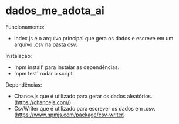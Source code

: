 # dados_me_adota_ai

Funcionamento:
 - index.js é o arquivo principal que gera os dados e escreve em um arquivo .csv na pasta csv.

Instalação:
 - 'npm install' para instalar as dependências.
 - 'npm test' rodar o script.

 Dependências:
 - Chance.js que é utilizado para gerar os dados aleatórios. (https://chancejs.com/)
 - CsvWriter que é utilizado para escrever os dados em .csv. (https://www.npmjs.com/package/csv-writer)